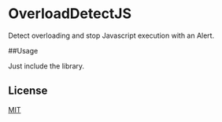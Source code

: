 # OverloadDetectJS

Detect overloading and stop Javascript execution with an Alert.

##Usage

Just include the library.

## License

[MIT](LICENSE)

